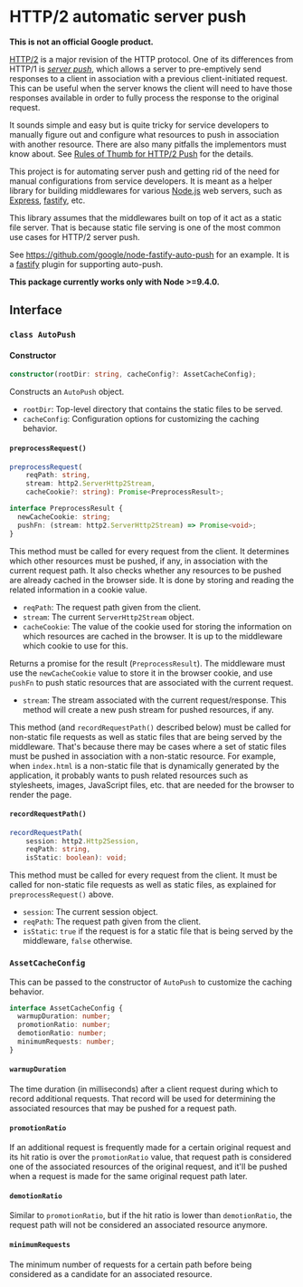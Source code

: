 # HTTP/2 automatic server push

**This is not an official Google product.**

[HTTP/2](https://tools.ietf.org/html/rfc7540) is a major revision of the HTTP
protocol. One of its differences from HTTP/1 is [*server
push*](https://tools.ietf.org/html/rfc7540#section-8.2), which allows a
server to pre-emptively send responses to a client in association with a
previous client-initiated request. This can be useful when the server knows
the client will need to have those responses available in order to fully
process the response to the original request.

It sounds simple and easy but is quite tricky for service developers to
manually figure out and configure what resources to push in association with
another resource. There are also many pitfalls the implementors must know
about. See [Rules of Thumb for HTTP/2
Push](https://docs.google.com/document/d/1K0NykTXBbbbTlv60t5MyJvXjqKGsCVNYHyLEXIxYMv0/edit?usp=sharing)
for the details.

This project is for automating server push and getting rid of the need for
manual configurations from service developers. It is meant as a helper
library for building middlewares for various [Node.js](https://nodejs.org)
web servers, such as [Express](http://expressjs.com/),
[fastify](https://www.fastify.io/), etc.

This library assumes that the middlewares built on top of it act as a static
file server. That is because static file serving is one of the most common
use cases for HTTP/2 server push.

See https://github.com/google/node-fastify-auto-push for an example. It is a
[fastify](https://www.fastify.io/) plugin for supporting auto-push.

**This package currently works only with Node >=9.4.0.**

## Interface

### `class AutoPush`

#### Constructor

```typescript
constructor(rootDir: string, cacheConfig?: AssetCacheConfig);
```

Constructs an `AutoPush` object.

*   `rootDir`: Top-level directory that contains the static files to be served.
*   `cacheConfig`: Configuration options for customizing the caching behavior.

#### `preprocessRequest()`

```typescript
preprocessRequest(
    reqPath: string,
    stream: http2.ServerHttp2Stream,
    cacheCookie?: string): Promise<PreprocessResult>;

interface PreprocessResult {
  newCacheCookie: string;
  pushFn: (stream: http2.ServerHttp2Stream) => Promise<void>;
}
```

This method must be called for every request from the client. It determines
which other resources must be pushed, if any, in association with the current
request path. It also checks whether any resources to be pushed are already
cached in the browser side. It is done by storing and reading the related
information in a cookie value.

*   `reqPath`: The request path given from the client.
*   `stream`: The current `ServerHttp2Stream` object.
*   `cacheCookie`: The value of the cookie used for storing the information on
    which resources are cached in the browser. It is up to the middleware
    which cookie to use for this.

Returns a promise for the result (`PreprocessResult`). The middleware must
use the `newCacheCookie` value to store it in the browser cookie, and use
`pushFn` to push static resources that are associated with the current
request.

*   `stream`: The stream associated with the current request/response. This
    method will create a new push stream for pushed resources, if any.

This method (and `recordRequestPath()` described below) must be called for
non-static file requests as well as static files that are being served by the
middleware. That's because there may be cases where a set of static files
must be pushed in association with a non-static resource. For example, when
`index.html` is a non-static file that is dynamically generated by the
application, it probably wants to push related resources such as stylesheets,
images, JavaScript files, etc. that are needed for the browser to render the
page.

#### `recordRequestPath()`

```typescript
recordRequestPath(
    session: http2.Http2Session,
    reqPath: string,
    isStatic: boolean): void;
```

This method must be called for every request from the client. It must be
called for non-static file requests as well as static files, as explained for
`preprocessRequest()` above.

*   `session`: The current session object.
*   `reqPath`: The request path given from the client.
*   `isStatic`: `true` if the request is for a static file that is being served
    by the middleware, `false` otherwise.

### `AssetCacheConfig`

This can be passed to the constructor of `AutoPush` to customize the caching
behavior.

```typescript
interface AssetCacheConfig {
  warmupDuration: number;
  promotionRatio: number;
  demotionRatio: number;
  minimumRequests: number;
}
```

#### `warmupDuration`

The time duration (in milliseconds) after a client request during which to
record additional requests. That record will be used for determining the
associated resources that may be pushed for a request path.

#### `promotionRatio`

If an additional request is frequently made for a certain original request
and its hit ratio is over the `promotionRatio` value, that request path is
considered one of the associated resources of the original request, and it'll
be pushed when a request is made for the same original request path later.

#### `demotionRatio`

Similar to `promotionRatio`, but if the hit ratio is lower than
`demotionRatio`, the request path will not be considered an associated
resource anymore.

#### `minimumRequests`

The minimum number of requests for a certain path before being considered as
a candidate for an associated resource.
